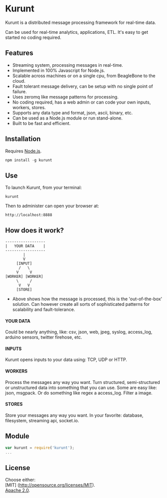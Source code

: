 # Kurunt

Kurunt is a distributed message processing framework for real-time data.  

Can be used for real-time analytics, applications, ETL. It's easy to get started no coding required.

## Features

- Streaming system, processing messages in real-time.
- Implemented in 100% Javascript for Node.js.
- Scalable across machines or on a single cpu, from BeagleBone to the cloud.
- Fault tolerant message delivery, can be setup with no single point of failure.
- Uses zeromq like message patterns for processing.
- No coding required, has a web admin or can code your own inputs, workers, stores.
- Supports any data type and format, json, ascii, binary, etc.
- Can be used as a Node.js module or run stand-alone.
- Built to be fast and efficient.

## Installation

Requires [Node.js](http://nodejs.org/).

```js
npm install -g kurunt
```

## Use

To launch Kurunt, from your terminal:

```
kurunt
```

Then to administer can open your browser at:

```
http://localhost:8888
```

## How does it work?
```
------------------
|   YOUR DATA    |
------------------
        |
        V
     [INPUT]
      /   \
     V     V 
[WORKER] [WORKER]
     \     /
      V   V
     [STORE]
```
* Above shows how the message is processed, this is the 'out-of-the-box' solution. Can however create all sorts of sophisticated patterns for scalability and fault-tolerance.

#### YOUR DATA
Could be nearly anything, like: csv, json, web, jpeg, syslog, access_log, arduino sensors, twitter firehose, etc.

#### INPUTS
Kurunt opens inputs to your data using: TCP, UDP or HTTP.

#### WORKERS
Process the messages any way you want. Turn structured, semi-structured or unstructured data into something that you can use. Some are easy like: json, msgpack. Or do something like regex a access_log. Filter a image. 

#### STORES
Store your messages any way you want. In your favorite: database, filesystem, streaming api, socket.io.

## Module

```js
var kurunt = require('kurunt');
...
```

## License

Choose either:  
[MIT] (http://opensource.org/licenses/MIT).  
[Apache 2.0](http://www.apache.org/licenses/LICENSE-2.0).

